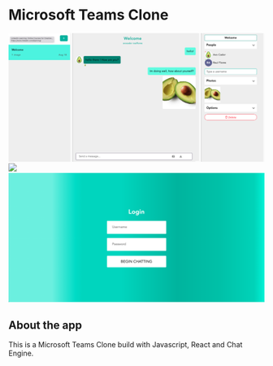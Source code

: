 # Microsoft Teams Clone


![](images/Screen%20Shot%203.png)
![](/chat-app/images/Screen%20Shot%202.png)
![](images/Screen%20Shot%201.png)


## About the app

This is a Microsoft Teams Clone build with Javascript, React and Chat Engine.

